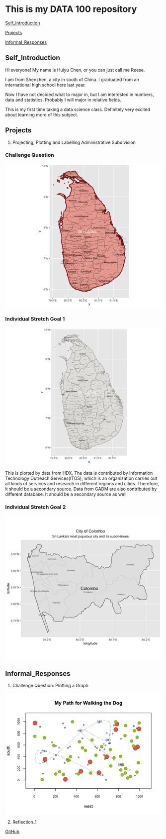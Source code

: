 # This is my DATA 100 repository

[Self_Introduction](#Self_Introduction)

[Projects](#Projects)

[Informal_Responses](#Informal_Responses)


## Self_Introduction

Hi everyone! My name is Huiyu Chen, or you can just call me Reese.

I am from Shenzhen, a city in south of China. I graduated from an international high school here last year.

Now I have not decided what to major in, but I am interested in numbers, data and statistics. Probably I will major in
relative fields.

This is my first time taking a data science class. Definitely very excited about learning more of this subject.


## Projects

1. Projecting, Plotting and Labelling Administrative Subdivision

### Challenge Question
![GitHub Logo](sri_lanka.png)

### Individual Stretch Goal 1
![GitHub Logo](sri_lanka_hdx.png)

This is plotted by data from HDX. The data is contributed by Information Technology Outreach Services(ITOS), which is an organization carries out
all kinds of services and research in different regions and cities. Therefore, it should be a secondary source.
Data from GADM are also contributed by different database. It should be a secondary source as well.

### Individual Stretch Goal 2
![GitHub Logo](colombo.png)

## Informal_Responses

1. Challenge Question: Plotting a Graph

![GitHub Logo](ChanllengeQuestion.png)

2. Reflection_1

  [GitHub](Reflection1.md)
